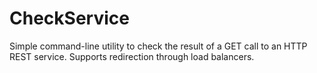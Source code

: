CheckService
============

Simple command-line utility to check the result of a GET call to an HTTP REST service. Supports redirection through load balancers.
